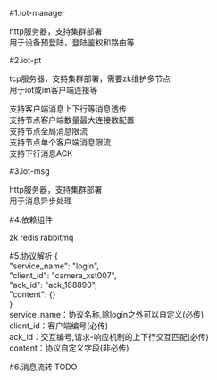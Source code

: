 #1.iot-manager

http服务器，支持集群部署  
用于设备预登陆，登陆鉴权和路由等  

#2.iot-pt

tcp服务器，支持集群部署，需要zk维护多节点  
用于iot或im客户端连接等  

支持客户端消息上下行等消息透传  
支持节点客户端数量最大连接数配置  
支持节点全局消息限流  
支持节点单个客户端消息限流  
支持下行消息ACK  

#3.iot-msg

http服务器，支持集群部署  
用于消息异步处理  

#4.依赖组件

zk redis rabbitmq  

#5.协议解析
{  
  "service_name": "login",  
  "client_id": "camera_xst007",  
  "ack_id": "ack_188890",  
  "content": {}  
}  
service_name：协议名称,除login之外可以自定义(必传)  
client_id：客户端编号(必传)  
ack_id：交互编号,请求-响应机制的上下行交互匹配(必传)  
content：协议自定义字段(非必传)  

#6.消息流转
TODO  

